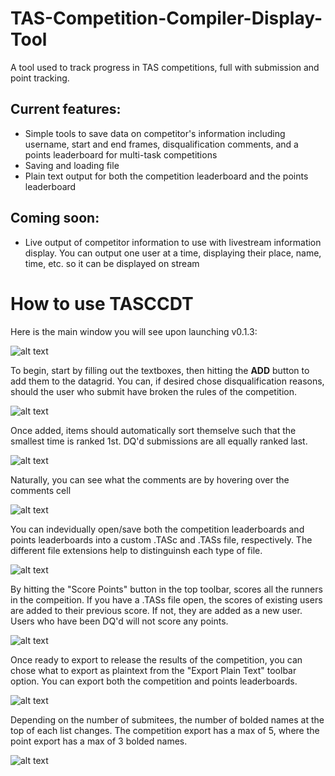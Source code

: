 # TAS-Competition-Compiler-Display-Tool
A tool used to track progress in TAS competitions, full with submission and point tracking.

## Current features:
- Simple tools to save data on competitor's information including username, start and end frames, disqualification comments, and a points leaderboard for multi-task competitions
- Saving and loading file
- Plain text output for both the competition leaderboard and the points leaderboard

## Coming soon:
- Live output of competitor information to use with livestream information display. You can output one user at a time, displaying their place, name, time, etc. so it can be displayed on stream

# How to use TASCCDT
Here is the main window you will see upon launching v0.1.3:

![alt text](http://imgs.fyi/img/6t2b.png)

To begin, start by filling out the textboxes, then hitting the **ADD** button to add them to the datagrid.
You can, if desired chose disqualification reasons, should the user who submit have broken the rules of the competition.

![alt text](http://imgs.fyi/img/6t2c.png)

Once added, items should automatically sort themselve such that the smallest time is ranked 1st. DQ'd submissions are all equally ranked last.

![alt text](http://imgs.fyi/img/6t2e.png)

Naturally, you can see what the comments are by hovering over the comments cell

![alt text](http://imgs.fyi/img/6t2f.png)

You can indevidually open/save both the competition leaderboards and points leaderboards into a custom .TASc and .TASs file, respectively. The different file extensions help to distinguinsh each type of file.

![alt text](http://imgs.fyi/img/6t2g.png)

By hitting the "Score Points" button in the top toolbar, scores all the runners in the compeition. If you have a .TASs file open, the scores of existing users are added to their previous score. If not, they are added as a new user. Users who have been DQ'd will not score any points.

![alt text](http://imgs.fyi/img/6t2h.png)

Once ready to export to release the results of the competition, you can chose what to export as plaintext from the "Export Plain Text" toolbar option. You can export both the competition and points leaderboards.

![alt text](http://imgs.fyi/img/6t2o.png)

Depending on the number of submitees, the number of bolded names at the top of each list changes. The competition export has a max of 5, where the point export has a max of 3 bolded names.

![alt text](http://imgs.fyi/img/6t2p.png)

